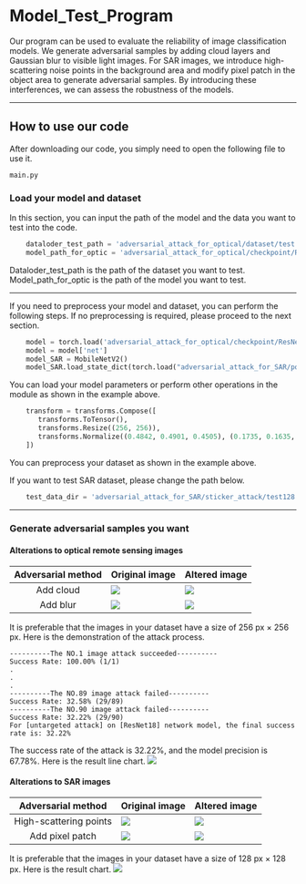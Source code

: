 # Model_Test_Program
   Our program can be used to evaluate the reliability of image classification models. We generate adversarial samples by adding cloud layers and Gaussian blur to visible light images. For SAR images, we introduce high-scattering noise points in the background area and modify pixel patch in the object area to generate adversarial samples. By introducing these interferences, we can assess the robustness of the models.
 
---
## How to use our code

After downloading our code, you simply need to open the following file to use it.

    main.py

### Load your model and dataset

In this section, you can input the path of the model and the data you want to test into the code.
```python
    dataloder_test_path = 'adversarial_attack_for_optical/dataset/test'
    model_path_for_optic = 'adversarial_attack_for_optical/checkpoint/ResNet18.pth'
```
Dataloder_test_path is the path of the dataset you want to test.
Model_path_for_optic is the path of the model you want to test.

---
If you need to preprocess your model and dataset, you can perform the following steps. If no preprocessing is required, please proceed to the next section.
```python
    model = torch.load('adversarial_attack_for_optical/checkpoint/ResNet18.pth')
    model = model['net']
    model_SAR = MobileNetV2()
    model_SAR.load_state_dict(torch.load("adversarial_attack_for_SAR/point_attack/MSTAR_MobileNetV2_0709.model"))
```    
    
You can load your model parameters or perform other operations in the module as shown in the example above.
```python
    transform = transforms.Compose([
       transforms.ToTensor(),
       transforms.Resize((256, 256)),
       transforms.Normalize((0.4842, 0.4901, 0.4505), (0.1735, 0.1635, 0.1555))
    ])
```
You can preprocess your dataset as shown in the example above.

If you want to test SAR dataset, please change the path below.
```python
    test_data_dir = 'adversarial_attack_for_SAR/sticker_attack/test128'
```
---
### Generate adversarial samples you want
#### Alterations to optical remote sensing images

Adversarial method  | Original image | Altered image
:-------------: | ------------- | -------------
Add cloud  | ![](https://github.com/Agiraffea/model_test_program/blob/main/result%20example/optical%20result/cloud/golfcourse.12.png) | ![](https://github.com/Agiraffea/model_test_program/blob/main/result%20example/optical%20result/cloud/img1_true_golfcourse_pred_tenniscourt.png)
Add blur  | ![](https://github.com/Agiraffea/model_test_program/blob/main/result%20example/optical%20result/blur/tenniscourt.11.png) | ![](https://github.com/Agiraffea/model_test_program/blob/main/result%20example/optical%20result/blur/img1_true_tenniscourt_pred_baseballdiamond.png)

It is preferable that the images in your dataset have a size of 256 px × 256 px.
Here is the demonstration of the attack process.
```
----------The NO.1 image attack succeeded----------
Success Rate: 100.00% (1/1)
.
.
.
----------The NO.89 image attack failed----------
Success Rate: 32.58% (29/89)
----------The NO.90 image attack failed----------
Success Rate: 32.22% (29/90)
For [untargeted attack] on [ResNet18] network model, the final success rate is: 32.22%
```
The success rate of the attack is 32.22%, and the model precision is 67.78%.
Here is the result line chart.
![](https://github.com/Agiraffea/model_test_program/blob/main/result%20example/result%20picture_optic.png)

#### Alterations to SAR images

Adversarial method  | Original image | Altered image
:-------------: | ------------- | -------------
High-scattering points  | ![](https://github.com/Agiraffea/model_test_program/blob/main/result%20example/SAR%20result/point%20attack/HB14932.jpeg) | ![](https://github.com/Agiraffea/model_test_program/blob/main/result%20example/SAR%20result/point%20attack/HB14932_1.jpeg)
Add pixel patch  | ![](https://github.com/Agiraffea/model_test_program/blob/main/result%20example/SAR%20result/patch%20attack/HB14941.jpeg) | ![](https://github.com/Agiraffea/model_test_program/blob/main/result%20example/SAR%20result/patch%20attack/HB14941_1.jpg)

It is preferable that the images in your dataset have a size of 128 px × 128 px.
Here is the result chart.
![](https://github.com/Agiraffea/model_test_program/blob/main/result%20example/result%20picture_SAR.png)


